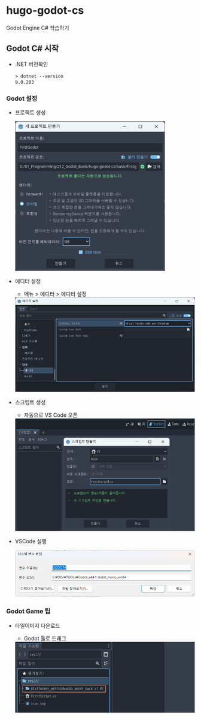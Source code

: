 # hugo-godot-cs
Godot Engine C# 학습하기

## Godot C# 시작
- .NET 버전확인

    ```shell
    > dotnet --version
    9.0.203 
    ```

### Godot 설정
- 프로젝트 생성

    <img src="./image/godot_0001.png" width="400">

- 에디터 설정
    - 메뉴 > 에디터 > 에디터 설정 

    <img src="./image/godot_0002.png" width="600">


- 스크립트 생성
    - 자동으로 VS Code 오픈

    <img src="./image/godot_0003.png" width="600">

- VSCode 실행

    <img src="./image/godot_0004.png" width="600">


### Godot Game 팁
- 타일이미지 다운로드
    - Godot 툴로 드래그

    <img src="./image/godot_0005.png" width="600">